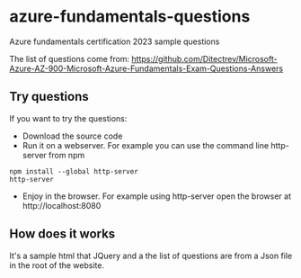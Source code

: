 # azure-fundamentals-questions
Azure fundamentals certification 2023 sample questions

The list of questions come from:
https://github.com/Ditectrev/Microsoft-Azure-AZ-900-Microsoft-Azure-Fundamentals-Exam-Questions-Answers


## Try questions
If you want to try the questions:
* Download the source code
* Run it on a webserver. For example you can use the command line http-server from npm
```
npm install --global http-server
http-server
```
* Enjoy in the browser. For example using http-server open the browser at http://localhost:8080


## How does it works 
It's a sample html that JQuery and a the list of questions are from a Json file in the root of the website. 
